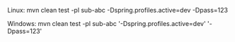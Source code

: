 
Linux:
mvn clean test -pl sub-abc -Dspring.profiles.active=dev -Dpass=123

Windows:
mvn clean test -pl sub-abc '-Dspring.profiles.active=dev' '-Dpass=123'

